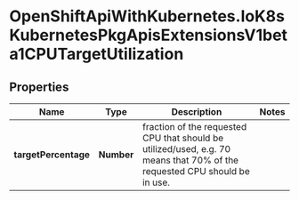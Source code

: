 # OpenShiftApiWithKubernetes.IoK8sKubernetesPkgApisExtensionsV1beta1CPUTargetUtilization

## Properties
Name | Type | Description | Notes
------------ | ------------- | ------------- | -------------
**targetPercentage** | **Number** | fraction of the requested CPU that should be utilized/used, e.g. 70 means that 70% of the requested CPU should be in use. | 


